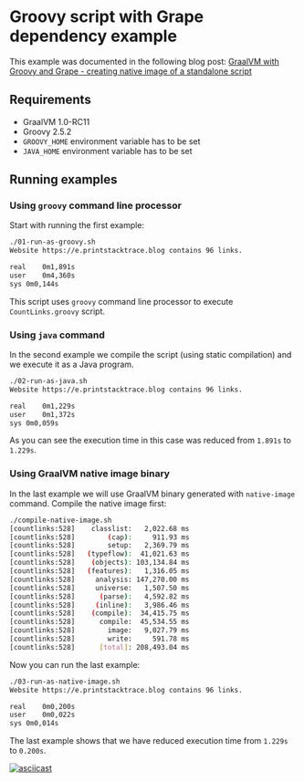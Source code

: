 # Groovy script with Grape dependency example

This example was documented in the following blog post: [GraalVM with Groovy and Grape - creating native image of a standalone script](https://e.printstacktrace.blog/2019/01/graalvm-groovy-grape-creating-native-image-of-standalone-script/)

## Requirements

* GraalVM 1.0-RC11
* Groovy 2.5.2
* `GROOVY_HOME` environment variable has to be set
* `JAVA_HOME` environment variable has to be set

## Running examples

### Using `groovy` command line processor

Start with running the first example:

```bash
./01-run-as-groovy.sh 
Website https://e.printstacktrace.blog contains 96 links.

real	0m1,891s
user	0m4,360s
sys	0m0,144s
```

This script uses `groovy` command line processor to execute `CountLinks.groovy` script. 

### Using `java` command

In the second example we compile the script (using static compilation) and we execute it as a Java program.

```bash
./02-run-as-java.sh 
Website https://e.printstacktrace.blog contains 96 links.

real	0m1,229s
user	0m1,372s
sys	0m0,059s
```

As you can see the execution time in this case was reduced from `1.891s` to `1.229s`.

### Using GraalVM native image binary

In the last example we will use GraalVM binary generated with `native-image` command. Compile the native image first:

```bash
./compile-native-image.sh 
[countlinks:528]    classlist:   2,022.68 ms
[countlinks:528]        (cap):     911.93 ms
[countlinks:528]        setup:   2,369.79 ms
[countlinks:528]   (typeflow):  41,021.63 ms
[countlinks:528]    (objects): 103,134.84 ms
[countlinks:528]   (features):   1,316.05 ms
[countlinks:528]     analysis: 147,270.00 ms
[countlinks:528]     universe:   1,507.50 ms
[countlinks:528]      (parse):   4,592.82 ms
[countlinks:528]     (inline):   3,986.46 ms
[countlinks:528]    (compile):  34,415.75 ms
[countlinks:528]      compile:  45,534.55 ms
[countlinks:528]        image:   9,027.79 ms
[countlinks:528]        write:     591.78 ms
[countlinks:528]      [total]: 208,493.04 ms
``` 

Now you can run the last example:

```bash
./03-run-as-native-image.sh 
Website https://e.printstacktrace.blog contains 96 links.

real	0m0,200s
user	0m0,022s
sys	0m0,014s
```

The last example shows that we have reduced execution time from `1.229s` to `0.200s`.

[![asciicast](https://asciinema.org/a/222429.svg)](https://asciinema.org/a/222429)

